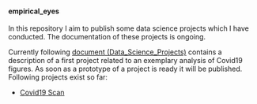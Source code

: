 #### empirical_eyes

In this repository I aim to publish some data science projects which I have conducted. The documentation of these projects is ongoing. 

Currently following [document (Data_Science_Projects)](https://github.com/MWelHeb/01_Covid19_Scan/blob/main/Data_Science_Projects.md) contains a description of a first project related to an exemplary analysis of Covid19 figures. As soon as a prototype of a project is ready it will be published. Following projects exist so far:

- [Covid19 Scan](http://18.192.208.203:8501/)


